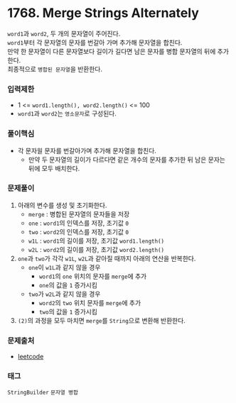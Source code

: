 # 1768. Merge Strings Alternately
`word1`과 `word2`, 두 개의 문자열이 주어진다.  
`word1`부터 각 문자열의 문자를 번갈아 가며 추가해 문자열을 합친다.  
만약 한 문자열이 다른 문자열보다 길이가 길다면 남은 문자를 병합 문자열의 뒤에 추가한다.  
최종적으로 `병합된 문자열`을 반환한다.
### 입력제한
- 1 <= `word1.length(), word2.length()` <= 100
- `word1`과 `word2`는 `영소문자`로 구성된다.
### 풀이핵심
- 각 문자읠 문자를 번갈아가며 추가해 문자열을 합친다.
  - 만약 두 문자열의 길이가 다르다면 같은 개수의 문자를 추가한 뒤 남은 문자는 뒤에 모두 배치한다.
### 문제풀이
1. 아래의 변수를 생성 및 초기화한다.  
   - `merge` : 병합된 문자열의 문자들을 저장
   - `one` : `word1`의 인덱스를 저장, 초기값 `0`
   - `two` : `word2`의 인덱스를 저장, 초기값 `0`
   - `w1L` : `word1`의 길이를 저장, 초기값 `word1.length()`
   - `w2L` : `word2`의 길이를 저장, 초기값 `word2.length()`
2. `one`과 `two`가 각각 `w1L`, `w2L`과 같아질 때까지 아래의 연산을 반복한다.
   - `one`이 `w1L`과 같지 않을 경우
     - `word1`의 `one` 위치의 문자를 `merge`에 추가
     - `one`의 값을 `1` 증가시킴
   - `two`가 `w2L`과 같지 않을 경우
     - `word2`의 `two` 위치 문자를 `merge`에 추가
     - `two`의 값을 `1` 증가시킴
3. `(2)`의 과정을 모두 마치면 `merge`를 `String`으로 변환해 반환한다.
### 문제출처
- [leetcode](https://leetcode.com/problems/merge-strings-alternately/)
### 태그
`StringBuilder` `문자열 병합`